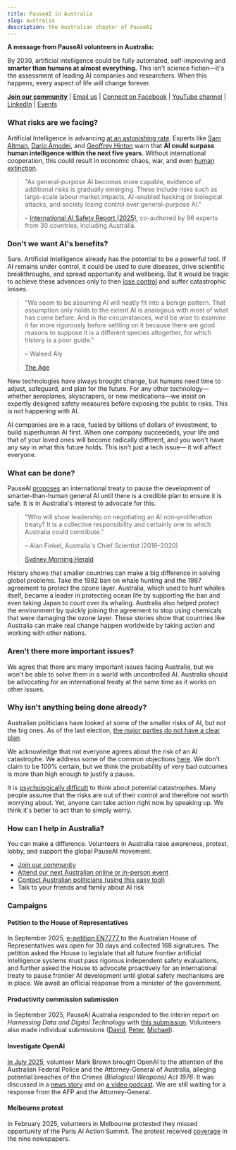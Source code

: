 ```yaml
---
title: PauseAI in Australia
slug: australia
description: the Australian chapter of PauseAI
---
```


**A message from PauseAI volunteers in Australia:**

By 2030, artificial intelligence could be fully automated, self-improving and **smarter than humans at almost everything.** This isn't science fiction—it's the assessment of leading AI companies and researchers. When this happens, every aspect of life will change forever.

**[Join our community](/join)** | [Email us](mailto:australia@pauseai.info) | [Connect on Facebook](https://www.facebook.com/groups/571590459293618) | [YouTube channel](https://www.youtube.com/channel/UCjjMieiOlSFf7jud0yhHQSg) | [LinkedIn](https://www.linkedin.com/company/pauseai-australia) | [Events](https://lu.ma/PauseAIAustralia)

### What risks are we facing?

Artificial Intelligence is advancing [at an astonishing rate](/urgency). Experts like [Sam Altman](https://time.com/7205596/sam-altman-superintelligence-agi/), [Dario Amodei](https://arstechnica.com/ai/2025/01/anthropic-chief-says-ai-could-surpass-almost-all-humans-at-almost-everything-shortly-after-2027/), and [Geoffrey Hinton](https://en.wikipedia.org/wiki/Artificial_general_intelligence) warn that **AI could surpass human intelligence within the next five years**. Without international cooperation, this could result in economic chaos, war, and even [human extinction](/xrisk).

> "As general-purpose AI becomes more capable, evidence of additional risks is gradually emerging. These include risks such as large-scale labour market impacts, AI-enabled hacking or biological attacks, and society losing control over general-purpose AI."
>
> – [International AI Safety Report (2025)](https://assets.publishing.service.gov.uk/media/679a0c48a77d250007d313ee/International_AI_Safety_Report_2025_accessible_f.pdf), co-authored by 96 experts from 30 countries, including Australia.

### Don't we want AI's benefits?

Sure. Artificial Intelligence already has the potential to be a powerful tool. If AI remains under control, it could be used to cure diseases, drive scientific breakthroughs, and spread opportunity and wellbeing. But it would be tragic to achieve these advances only to then [lose control](/ai-takeover) and suffer catastrophic losses.

> "We seem to be assuming AI will neatly fit into a benign pattern. That
> assumption only holds to the extent AI is analogous with most of what has come before. And in the circumstances, we’d be wise to examine it far more rigorously before settling on it because there are good reasons to suppose it is a different species altogether, for which history is a poor guide."
>
> – Waleed Aly
>
> [The Age](https://www.theage.com.au/politics/federal/the-treasurer-is-telling-us-to-stay-calm-but-this-could-be-the-time-to-panic-20250807-p5ml5k.html)

New technologies have always brought change, but humans need time to adjust, safeguard, and plan for the future. For any other technology—whether aeroplanes, skyscrapers, or new medications—we insist on expertly designed safety measures before exposing the public to risks. This is not happening with AI.

AI companies are in a race, fueled by billions of dollars of investment, to build superhuman AI first. When one company succeededs, your life and that of your loved ones will become radically different, and you won't have any say in what this future holds. This isn't just a tech issue— it will affect everyone.

### What can be done?

PauseAI [proposes](/proposal) an international treaty to pause the development of smarter-than-human general AI until there is a credible plan to ensure it is safe. It is in Australia's interest to advocate for this.

> "Who will show leadership on negotiating an AI non-proliferation treaty? It is a collective responsibility and certainly one to which Australia could contribute."
>
> – Alan Finkel, Australia's Chief Scientist (2016–2020)
>
> [Sydney Morning Herald](https://www.smh.com.au/technology/the-ai-horse-has-bolted-it-s-time-for-the-nuclear-option-20230807-p5duel.html)

History shows that smaller countries can make a big difference in solving global problems. Take the 1982 ban on whale hunting and the 1987 agreement to protect the ozone layer. Australia, which used to hunt whales itself, became a leader in protecting ocean life by supporting the ban and even taking Japan to court over its whaling. Australia also helped protect the environment by quickly joining the agreement to stop using chemicals that were damaging the ozone layer. These stories show that countries like Australia can make real change happen worldwide by taking action and working with other nations.

### Aren't there more important issues?

We agree that there are many important issues facing Australia, but we won't be able to solve them in a world with uncontrolled AI. Australia should be advocating for an international treaty at the same time as it works on other issues.

### Why isn't anything being done already?

Australian politicians have looked at some of the smaller risks of AI, but not the big ones. As of the last election, [the major parties do not have a clear plan](https://www.australiansforaisafety.com.au/scorecard).

We acknowledge that not everyone agrees about the risk of an AI catastrophe. We address some of the common objections [here](/faq). We don't claim to be 100% certain, but we think the probability of very bad outcomes is more than high enough to justify a pause.

It is [psychologically difficult](/psychology-of-x-risk) to think about potential catastrophes. Many people assume that the risks are out of their control and therefore not worth worrying about. Yet, anyone can take action right now by speaking up. We think it's better to act than to simply worry.

### How can I help in Australia?

You can make a difference. Volunteers in Australia raise awareness, protest, lobby, and support the global PauseAI movement.

- [Join our community](/join)
- [Attend our next Australian online or in-person event](https://lu.ma/PauseAIAustralia)
- [Contact Australian politicians (using this easy tool)](https://www.australiansforaisafety.com.au/advocacy/contact-politicians?utm_source=pauseai-australia)
- Talk to your friends and family about AI risk

### Campaigns

#### Petition to the House of Representatives

In September 2025, [e-petition EN7777 ](https://www.aph.gov.au/e-petitions/petition/EN7777)to the Australian House of Representatives was open for 30 days and collected 168 signatures. The petition asked the House to legislate that all future frontier artificial intelligence systems must pass rigorous independent safety evaluations, and further asked the House to advocate proactively for an international treaty to pause frontier AI development until global safety mechanisms are in place. We await an official response from a minister of the government.

#### Productivity commission submission

In September 2025, PauseAI Australia responded to the interim report on _Harnessing Data and Digital Technology_ with [this submission](https://drive.google.com/file/d/1Ea9I3jXCZAMdGAcN2D-UMRPyE2MzGB7k/view). Volunteers also made individual submissions ([David](https://docs.google.com/document/d/1DenTOorlnqQ02PJEEdRvsceFmfvvfTXxGubozjfx-yE/edit?usp=sharing), [Peter](https://docs.google.com/document/d/1aQcC5DYq3feyWyHAPFGcEvwgrX0vXSbgMNDBEYWA61E/edit?tab=t.0#heading=h.4hsb6c6hjc5f), [Michael](https://drive.google.com/file/d/1lWdtIiLatF1DOPvdjQSaonO9dEqFCFSV/view?usp=drive_link)).

#### Investigate OpenAI

[In July 2025](https://drive.google.com/file/d/1t9ntUlF2cZH4_f-1fsp0FFCf3RiGZ81g/view?usp=drive_link), volunteer Mark Brown brought OpenAI to the attention of the Australian Federal Police and the Attorney-General of Australia, alleging potential breaches of the _Crimes (Biological Weapons) Act 1976_. It was discussed in a [news story](https://ia.acs.org.au/article/2025/is-the-new-chatgpt-agent-really-a-weapons-risk-.html) and on [a video podcast](https://youtu.be/-YPhNdpA8Rk?si=dTBpGMfZaNWnldXa). We are still waiting for a response from the AFP and the Attorney-General.

#### Melbourne protest

In February 2025, volunteers in Melbourne protested they missed opportunity of the Paris AI Action Summit. The protest received [coverage](https://www.smh.com.au/technology/most-dangerous-technology-ever-protesters-urge-ai-pause-20250207-p5laaq.html) in the nine newspapers.
